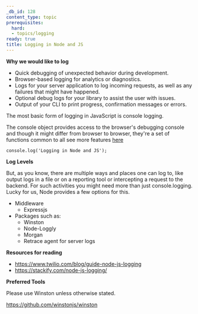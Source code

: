 ```yaml
---
_db_id: 128
content_type: topic
prerequisites:
  hard:
  - topics/logging
ready: true
title: Logging in Node and JS
---
```


**Why we would like to log**

- Quick debugging of unexpected behavior during development.
- Browser-based logging for analytics or diagnostics.
- Logs for your server application to log incoming requests, as well as any failures that might have happened.
- Optional debug logs for your library to assist the user with issues.
- Output of your CLI to print progress, confirmation messages or errors.

The most basic form of logging in JavaScript is console logging.

The console object provides access to the browser's debugging console and though it might differ from browser to browser, they're a set of functions common to all
see more features [here](https://developer.mozilla.org/en-US/docs/Web/API/console)

```
console.log('Logging in Node and JS');
```

**Log Levels**

But, as you know, there are multiple ways and places one can log to, like output logs in a file or on a reporting tool or intercepting a request to the backend. For such activities you might need more than just console.logging. Lucky for us, Node provides a few options for this.

- Middleware
  - Expressjs
- Packages such as:
  - Winston
  - Node-Loggly
  - Morgan
  - Retrace agent for server logs

**Resources for reading**

- https://www.twilio.com/blog/guide-node-js-logging
- https://stackify.com/node-js-logging/

**Preferred Tools**

Please use Winston unless otherwise stated.

https://github.com/winstonjs/winston